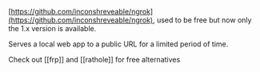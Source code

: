 [https://github.com/inconshreveable/ngrok](https://github.com/inconshreveable/ngrok), used to be free but now only the 1.x version is available.

Serves a local web app to a public URL for a limited period of time.

Check out [[frp]] and [[rathole]] for free alternatives